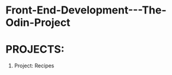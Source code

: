 # Front-End-Development---The-Odin-Project
<h1>PROJECTS:</h1>
<ol> 
<li>Project: Recipes</li>
</ol>

  
